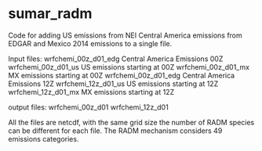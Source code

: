 # sumar_radm

Code for adding US emissions from NEI
Central America emissions from EDGAR and
Mexico 2014 emissions to a single file.

Input files:
        wrfchemi_00z_d01_edg    Central America Emissions 00Z
	wrfchemi_00z_d01_us	US emissions starting at  00Z
	wrfchemi_00z_d01_mx	MX emissions starting at 00Z
	wrfchemi_00z_d01_edg    Central America Emissions 12Z
	wrfchemi_12z_d01_us	US emissions starting at 12Z
	wrfchemi_12z_d01_mx     MX emissions starting at 12Z

output files:
	wrfchemi_00z_d01
	wrfchemi_12z_d01
	
All the files are netcdf, with the same grid size the number of
RADM species can be different for each file. The RADM  mechanism 
considers 49 emissions categories.
